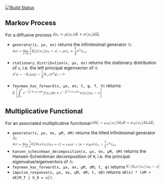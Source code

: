[![Build Status](https://travis-ci.org/matthieugomez/InfinitesimalGenerators.jl.svg?branch=master)](https://travis-ci.org/matthieugomez/InfinitesimalGenerators.jl)


## Markov Process
For a diffusive process 
	<img src="img/dx.png" height ="30%" width = "30%">
- `generator(x, μx, σx)` returns the infinitesimal generator 𝔸: <br> <img src="img/generator.png" height ="50%" width = "50%">

- `stationary_distribution(x, μx, σx)` returns the stationary distribution of `x`, i.e. the left principal eigenvector of  𝔸 <br> <img src="img/stationary.png" height ="35%" width = "35%">
- `feynman_kac_forward(x, μx, σx; t, ψ, f, V)`	returns <img src="img/feynman_kac.png" height ="60%" width = "60%">

## Multiplicative Functional
For an associated multiplicative functional
<img src="img/dM.png" height ="40%" width = "40%">
- `generator(x, μx, σx, μM, σM)` returns the tilted infinitesimal generator 𝔸: <br> <img src="img/generator_tilted.png" height ="70%" width = "70%">
- `hansen_scheinkman_decomposition(x, μx, σx, μM, σM)` returns the Hansen-Scheinkman decomposition of `M`, i.e. the principal eigenvalue/eigenvectors of 𝔸:
- `feynman_kac_forward(x, μx, σx, μM, σM; t, ψ)` returns  <img src="img/feynman_kac_tilded.png" height ="22%" width = "22%">
- `impulse_response(x, μx, σx, μM, σM; t, σD)` returns  `σD(x) * (σM + σE[M_T | X_0 = x])`.

